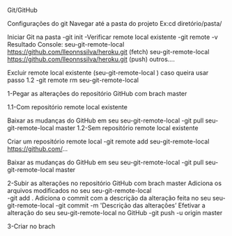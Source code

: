 Git/GitHub 

Configurações  do git 
Navegar até a pasta do projeto
Ex:cd diretório/pasta/

Iniciar Git na pasta
-git init
-Verificar remote local existente
-git remote -v
Resultado Console:
seu-git-remote-local https://github.com/lleonnssilva/heroku.git (fetch)
seu-git-remote-local https://github.com/lleonnssilva/heroku.git (push)
outros....

Excluir remote local existente (seu-git-remote-local ) caso queira usar passo 1.2
-git remote rm seu-git-remote-local


1-Pegar as alterações do repositório GitHub com brach master

1.1-Com repositório remote local existente

Baixar as mudanças do GitHub em  seu  seu-git-remote-local
-git pull seu-git-remote-local master
1.2-Sem repositório remote local existente

Criar um repositório remote local
-git remote add seu-git-remote-local  https://github.com/...


Baixar as mudanças do GitHub em  seu  seu-git-remote-local
-git pull seu-git-remote-local master

2-Subir as alterações no repositório GitHub com brach master
Adiciona os arquivos modificados no seu seu-git-remote-local  
-git add . 
Adiciona o commit com a descrição da alteração feita no seu seu-git-remote-local
-git commit -m 'Descrição das alterações’
Efetivar a alteração do seu seu-git-remote-local no GitHub
-git push -u origin master

3-Criar no brach 


